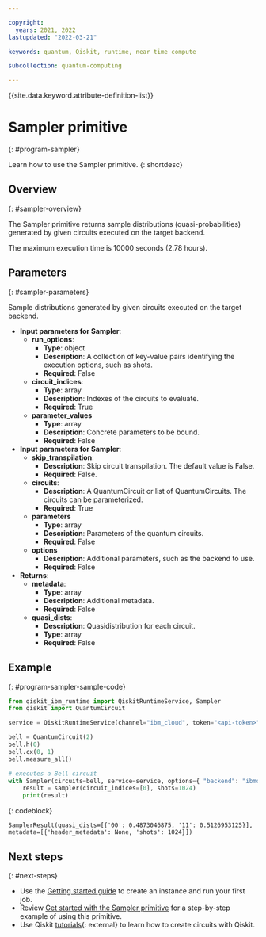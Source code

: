 ```yaml
---

copyright:
  years: 2021, 2022
lastupdated: "2022-03-21"

keywords: quantum, Qiskit, runtime, near time compute

subcollection: quantum-computing

---
```


{{site.data.keyword.attribute-definition-list}}


# Sampler primitive
{: #program-sampler}

Learn how to use the Sampler primitive.
{: shortdesc}

## Overview
{: #sampler-overview}

The Sampler primitive returns sample distributions (quasi-probabilities) generated by given circuits executed on the target backend.  

The maximum execution time is 10000 seconds (2.78 hours).

## Parameters
{: #sampler-parameters}

Sample distributions generated by given circuits executed on the target backend.
- **Input parameters for Sampler**:
    - **run_options**:
        - **Type**: object
        - **Description**: A collection of key-value pairs identifying the execution options, such as shots.
        - **Required**: False
    - **circuit_indices**:
        - **Type**: array
        - **Description**: Indexes of the circuits to evaluate.
        - **Required**: True
    - **parameter_values**
        - **Type**: array
        - **Description**: Concrete parameters to be bound.
        - **Required**: False
- **Input parameters for Sampler**:
    - **skip_transpilation**:
        - **Description**: Skip circuit transpilation. The default value is False.
        - **Required**: False.   
    - **circuits**:
        - **Description**: A QuantumCircuit or list of QuantumCircuits. The circuits can be parameterized.
        - **Required**: True
    - **parameters**
        - **Type**: array
        - **Description**: Parameters of the quantum circuits.
        - **Required**: False       
    - **options**        
        - **Description**: Additional parameters, such as the backend to use.
        - **Required**: False
- **Returns**:
   - **metadata**:
        - **Type**: array
        - **Description**: Additional metadata.  
        - **Required**: False
   - **quasi_dists**:
       - **Description**: Quasidistribution for each circuit.
       - **Type**: array
       - **Required**: False

## Example
{: #program-sampler-sample-code}

```Python
from qiskit_ibm_runtime import QiskitRuntimeService, Sampler
from qiskit import QuantumCircuit

service = QiskitRuntimeService(channel="ibm_cloud", token="<api-token>", instance="<IBM Cloud CRN>")

bell = QuantumCircuit(2)
bell.h(0)
bell.cx(0, 1)
bell.measure_all()

# executes a Bell circuit
with Sampler(circuits=bell, service=service, options={ "backend": "ibmq_qasm_simulator" }) as sampler:
    result = sampler(circuit_indices=[0], shots=1024)
    print(result)
```
{: codeblock}

```text
SamplerResult(quasi_dists=[{'00': 0.4873046875, '11': 0.5126953125}], metadata=[{'header_metadata': None, 'shots': 1024}])
```

## Next steps
{: #next-steps}

- Use the [Getting started guide](/docs/quantum-computing?topic=quantum-computing-quickstart) to create an instance and run your first job.
- Review [Get started with the Sampler primitive](/docs/quantum-computing?topic=quantum-computing-example-sampler) for a step-by-step example of using this primitive.
- Use Qiskit [tutorials](https://qiskit.org/documentation/tutorials.html){: external} to learn how to create circuits with Qiskit.
